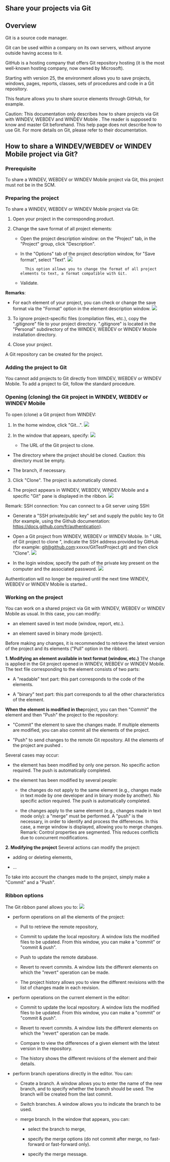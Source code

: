 


## Share your projects via Git
			



<a name="NOTE1"></a>
<a name="NOTE1_1"></a>


## Overview
<a name="overview_ELTTEXTE000264"></a>
Git is a source code manager.

Git can be used within a company on its own servers, without anyone outside having access to it.

GitHub is a hosting company that offers Git repository hosting (it is the most well-known hosting company, now owned by Microsoft).

Starting with version 25, the environment allows you to save projects, windows, pages, reports, classes, sets of procedures and code in a Git repository.

This feature allows you to share source elements through GitHub, for example.

Caution: This documentation only describes how to share projects via Git with WINDEV, WEBDEV and WINDEV Mobile . The reader is supposed to know and master Git beforehand. This help page does not describe how to use Git. For more details on Git, please refer to their documentation. 

<a name="NOTE2"></a>
<a name="NOTE2_1"></a>


## How to share a WINDEV/WEBDEV or WINDEV Mobile project via Git?
<a name="how_share_windevwebdev_windev_mobile_project_via_git_ELTTEXTE000288"></a>


### Prerequisite
<a name="prerequisite_ELTPARAGRAPHE000028"></a>

To share a WINDEV, WEBDEV or WINDEV Mobile project via Git, this project must not be in the SCM. 
<a name="NOTE2_2"></a>


### Preparing the project
<a name="preparing_the_project_ELTPARAGRAPHE000035"></a>

To share a WINDEV, WEBDEV or WINDEV Mobile project via Git: 

1. Open your project in the corresponding product. 

2. Change the save format of all project elements: 

	- Open the project description window: on the "Project" tab, in the "Project" group, click "Description". 

	- In the "Options" tab of the project description window, for "Save format", select "Text". 
![](https://doc.pcsoft.fr/en-US/images/image.awp?langid=3&name=Projet_Git_2%20-%20HC%20N%B0002.gif&type=thumb)

			This option allows you to change the format of all project elements to text, a format compatible with Git.

	- Validate. 


 **Remarks**: 

- For each element of your project, you can check or change the save format via the "Format" option in the element description window. 
![](https://doc.pcsoft.fr/en-US/images/image.awp?langid=3&name=Projet_Git_2%20-%20HC%20N%B0001.gif&type=thumb)

3. To ignore project-specific files (compilation files, etc.), copy the ".gitignore" file to your project directory. ".gitignore" is located in the "Personal" subdirectory of the WINDEV, WEBDEV or WINDEV Mobile installation directory. 

4. Close your project. 




A Git repository can be created for the project.  
<a name="NOTE2_2b"></a>


### Adding the project to Git
<a name="adding_the_project_git_ELTPARAGRAPHE000078"></a>

You cannot add projects to Git directly from WINDEV, WEBDEV or WINDEV Mobile. To add a project to Git, follow the standard procedure. 
<a name="NOTE2_3"></a>


### Opening (cloning) the Git project in WINDEV, WEBDEV or WINDEV Mobile
<a name="opening_cloning_the_git_project_windev_webdev_windev_mobile_ELTPARAGRAPHE000087"></a>

To open (clone) a Git project from WINDEV: 

1. In the home window, click "Git...". 
![](https://doc.pcsoft.fr/en-US/images/image.awp?langid=3&name=Projet_Git%20-%20HC%20N%B0001.gif&type=thumb)


2. In the window that appears, specify: 
![](https://doc.pcsoft.fr/en-US/images/image.awp?langid=3&name=Projet_Git%20-%20HC%20N%B0002.gif)


	- The URL of the Git project to clone. 

- The directory where the project should be cloned. Caution: this directory must be empty. 

- The branch, if necessary. 

3. Click "Clone". The project is automatically cloned. 

4. The project appears in WINDEV, WEBDEV, WINDEV Mobile and a specific "Git" pane is displayed in the ribbon. 
![](https://doc.pcsoft.fr/en-US/images/image.awp?langid=3&name=Projet_Git%20-%20HC%20N%B0004.gif&type=thumb)





Remark: SSH connection: 
You can connect to a Git server using SSH: 

- Generate a "SSH private/public key" set and supply the public key to Git (for example, using the Github documentation: https://docs.github.com/fr/authentication).  

- Open a Git project from WINDEV, WEBDEV or WINDEV Mobile. In " URL of Git project to clone ", indicate the SSH address provided by GitHub (for example: git@github.com:xxxxx/GitTestProject.git) and then click "Clone". 
![](https://doc.pcsoft.fr/en-US/images/image.awp?langid=3&name=Git_ssh1.gif&type=thumb)


- In the login window, specify the path of the private key present on the computer and the associated password. 
![](https://doc.pcsoft.fr/en-US/images/image.awp?langid=3&name=Git_ssh2.gif&type=thumb)



Authentication will no longer be required until the next time WINDEV, WEBDEV or WINDEV Mobile is started.. 
<a name="NOTE2_3b"></a>


### Working on the project
<a name="working_the_project_ELTPARAGRAPHE000124"></a>

You can work on a shared project via Git with WINDEV, WEBDEV or WINDEV Mobile as usual. In this case, you can modify: 

- an element saved in text mode (window, report, etc.). 

- an element saved in binary mode (project). 




Before making any changes, it is recommended to retrieve the latest version of the project and its elements ("Pull" option in the ribbon). 

**1. Modifying an element available in text format (window, etc.)**
The change is applied in the Git project opened in WINDEV, WEBDEV or WINDEV Mobile. The text file corresponding to the element consists of two parts: 

- A "readable" text part: this part corresponds to the code of the elements. 

- A "binary" text part: this part corresponds to all the other characteristics of the element. 




**When the element is modified in the**project, you can then "Commit" the element and then "Push" the project to the repository: 

- "Commit" the element to save the changes made. 
	If multiple elements are modified, you can also commit all the elements of the project.  

- "Push" to send changes to the remote Git repository. All the elements of the project are pushed .  




Several cases may occur: 

- the element has been modified by only one person. No specific action required. The push is automatically completed. 

- the element has been modified by several people: 

	- the changes do not apply to the same element (e.g., changes made in text mode by one developer and in binary mode by another). No specific action required. The push is automatically completed.

	- the changes apply to the same element (e.g., changes made in text mode only): a "merge" must be performed. A "push" is the necessary, in order to identify and process the differences. In this case, a merge window is displayed, allowing you to merge changes. 
			Remark: Control properties are segmented. This reduces conflicts due to concurrent modifications.







**2. Modifying the project**
Several actions can modify the project: 

- adding or deleting elements,

- ...




To take into account the changes made to the project, simply make a "Commit" and a "Push". 
<a name="NOTE2_3c"></a>


### Ribbon options
<a name="ribbon_options_ELTPARAGRAPHE000171"></a>

The Git ribbon panel allows you to: 
![](https://doc.pcsoft.fr/en-US/images/image.awp?langid=3&name=Projet_Git%20-%20HC%20N%B0005.gif&type=thumb)


- perform operations on all the elements of the project:

	- Pull to retrieve the remote repository,

	- Commit to update the local repository. 
			 A window lists the modified files to be updated. From this window, you can make a "commit" or "commit & push". 

	- Push to update the remote database. 

	- Revert to revert commits. 
			A window lists the different elements on which the "revert" operation can be made. 

	- The project history allows you to view the different revisions with the list of changes made in each revision. 




- perform operations on the current element in the editor: 

	- Commit to update the local repository. 
			 A window lists the modified files to be updated. From this window, you can make a "commit" or "commit & push". 

	- Revert to revert commits. 
			A window lists the different elements on which the "revert" operation can be made. 

	- Compare to view the differences of a given element with the latest version in the repository. 

	- The history shows the different revisions of the element and their details. 




- perform branch operations directly in the editor. You can:  

	- Create a branch.
			A window allows you to enter the name of the new branch, and to specify whether the branch should be used. The branch will be created from the last commit. 

	- Switch branches.
			A window allows you to indicate the branch to be used. 

	- merge branch. 
			In the window that appears, you can: 

		- select the branch to merge,

		- specify the merge options (do not commit after merge, no fast-forward or fast-forward only). 

		- specify the merge message.  








